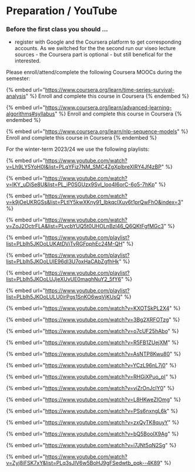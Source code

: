 # Preparation / YouTube

### Before the first class you should ...

* register with Google and the Coursera platform to get corresponding accounts. As we switched for the the second run our viseo lecture sources - the Coursera part is optional - but still benefical for the interested.

Please enroll/attend/complete the following Coursera MOOCs during the semester:

{% embed url="https://www.coursera.org/learn/time-series-survival-analysis" %}
Enroll and complete this course in Coursera
{% endembed %}

{% embed url="https://www.coursera.org/learn/advanced-learning-algorithms#syllabus" %}
Enroll and complete this course in Coursera
{% endembed %}

{% embed url="https://www.coursera.org/learn/nlp-sequence-models" %}
Enroll and complete this course in Coursera
{% endembed %}

For the winter-term 2023/24 we use the following playlists:

{% embed url="https://www.youtube.com/watch?v=Lh9LY5YoH0I&list=PLqYFiz7NM_SMC4ZgXplbreXlRY4Jf4zBP" %}

{% embed url="https://www.youtube.com/watch?v=IKY_uDiSe8U&list=PL_iP0SGUzx9SvI_loo4I6orC-6o5-7hKp" %}

{% embed url="https://www.youtube.com/watch?v=k9jOeUKRGSs&list=PLtIY5kwXKny91_IbkqcIXuv6t1prQwFhO&index=3" %}

{% embed url="https://www.youtube.com/watch?v=ZoJ2OctrFLA&list=PLvcbYUQ5t0UHOLnBzl46_Q6QKtFgfMGc3" %}

{% embed url="https://www.youtube.com/playlist?list=PLblh5JKOoLUKAtDViTvRGFpphEc24M-QH" %}

{% embed url="https://www.youtube.com/playlist?list=PLblh5JKOoLUIE96dI3U7oxHaCAbZgfhHk" %}

{% embed url="https://www.youtube.com/playlist?list=PLblh5JKOoLUJjeXUvUE0maghNuY2_5fY6" %}

{% embed url="https://www.youtube.com/playlist?list=PLblh5JKOoLULU0irPgs1SnKO6wqVjKUsQ" %}

{% embed url="https://www.youtube.com/watch?v=KXOTSkPL2X4" %}

{% embed url="https://www.youtube.com/watch?v=3Bg2XRFOTzg" %}

{% embed url="https://www.youtube.com/watch?v=o7cUF25hAbo" %}

{% embed url="https://www.youtube.com/watch?v=R5FB1ZUejXM" %}

{% embed url="https://www.youtube.com/watch?v=AsNTP8Kwu80" %}

{% embed url="https://www.youtube.com/watch?v=YCzL96nL7j0" %}

{% embed url="https://www.youtube.com/watch?v=RHGiXPuo_pI" %}

{% embed url="https://www.youtube.com/watch?v=viZrOnJclY0" %}

{% embed url="https://www.youtube.com/watch?v=L8HKweZIOmg" %}

{% embed url="https://www.youtube.com/watch?v=PSs6nxngL6k" %}

{% embed url="https://www.youtube.com/watch?v=zxQyTK8quyY" %}

{% embed url="https://www.youtube.com/watch?v=bQ5BoolX9Ag" %}

{% embed url="https://www.youtube.com/watch?v=i7JNt5qN2Sg" %}

{% embed url="https://www.youtube.com/watch?v=Zyj8iFSK7xY&list=PLq3sJIV6w5BoHJ9gFSedwtb_pqk--4K89" %}
